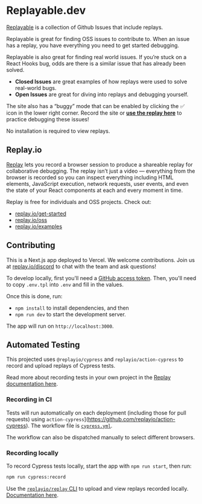 # Replayable.dev

[Replayable](https://replayable.dev) is a collection of Github Issues that include replays.

Replayable is great for finding OSS issues to contribute to. When an issue has a replay, you have everything you need to get started debugging.

Replayable is also great for finding real world issues. If you’re stuck on a React Hooks bug, odds are there is a similar issue that has already been solved.

- **Closed Issues** are great examples of how replays were used to solve real-world bugs.
- **Open Issues** are great for diving into replays and debugging yourself.

The site also has a “buggy” mode that can be enabled by clicking the ✅  icon in the lower right corner. Record the site or **[use the replay here](https://app.replay.io/recording/replayable-buggy-mode--f53b73cc-37bd-48b5-bb8d-db19a93e99be)** to practice debugging these issues!

No installation is required to view replays.

## Replay.io

[Replay](https://replay.io) lets you record a browser session to produce a shareable replay for collaborative debugging. The replay isn’t just a video — everything from the browser is recorded so you can inspect everything including HTML elements, JavaScript execution, network requests, user events, and even the state of your React components at each and every moment in time.

Replay is free for individuals and OSS projects. Check out:

- [replay.io/get-started](https://replay.io/get-started)
- [replay.io/oss](https://replay.io/oss)
- [replay.io/examples](https://replay.io/examples)

## Contributing

This is a Next.js app deployed to Vercel. We welcome contributions. Join us at [replay.io/discord](https://replay.io/discord) to chat with the team and ask questions!

To develop locally, first you'll need a [GitHub access token](https://docs.github.com/en/authentication/keeping-your-account-and-data-secure/creating-a-personal-access-token). Then, you'll need to copy `.env.tpl` into `.env` and fill in the values.

Once this is done, run:

- `npm install` to install dependencies, and then
- `npm run dev` to start the development server.

The app will run on `http://localhost:3000`.

## Automated Testing

This projected uses `@replayio/cypress` and `replayio/action-cypress` to record and upload replays of Cypress tests.

Read more about recording tests in your own project in the [Replay documentation here](https://docs.replay.io/docs/recording-automated-tests-5bf7d91b65cd46deab1867b07bd12bdf).

### Recording in CI

Tests will run automatically on each deployment (including those for pull requests) using `action-cypress`](https://github.com/replayio/action-cypress). The workflow file is [`cypress.yml`](https://github.com/replayio/replayable/blob/main/.github/workflows/cypress.yml).

The workflow can also be dispatched manually to select different browsers.

### Recording locally

To record Cypress tests locally, start the app with `npm run start`, then run:

```bash
npm run cypress:record
```

Use the [`replayio/replay` CLI](https://github.com/replayio/replay-cli/tree/main/packages/replay) to upload and view replays recorded locally. [Documentation here](https://docs.replay.io/docs/recording-tests-9f771761436440e6b672701e6107d2b1#47cea4d90c9f43b08d9ad5a743c49f62).
